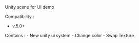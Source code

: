 Unity scene for UI demo

Compatibility : 
  - v.5.0+
  
  Contains : 
    - New unity ui system 
    - Change color
    - Swap Texture 
